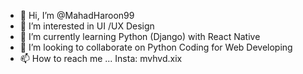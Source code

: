 - 👋 Hi, I’m @MahadHaroon99
- 👀 I’m interested in UI /UX Design
- 🌱 I’m currently learning Python (Django) with React Native
- 💞️ I’m looking to collaborate on Python Coding for Web Developing
- 📫 How to reach me ... Insta: mvhvd.xix

<!---
MahadHaroon99/MahadHaroon99 is a ✨ special ✨ repository because its `README.md` (this file) appears on your GitHub profile.
You can click the Preview link to take a look at your changes.
--->
